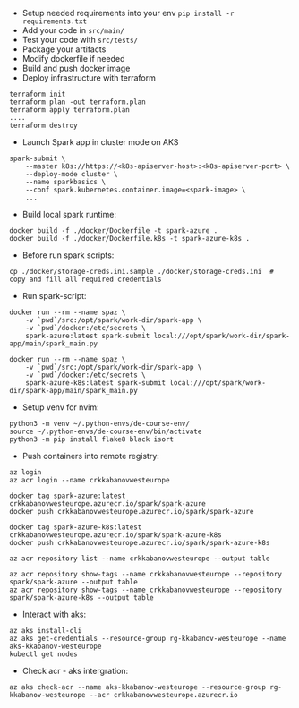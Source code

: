 * Setup needed requirements into your env `pip install -r requirements.txt`
* Add your code in `src/main/`
* Test your code with `src/tests/`
* Package your artifacts
* Modify dockerfile if needed
* Build and push docker image
* Deploy infrastructure with terraform
```
terraform init
terraform plan -out terraform.plan
terraform apply terraform.plan
....
terraform destroy
```
* Launch Spark app in cluster mode on AKS
```
spark-submit \
    --master k8s://https://<k8s-apiserver-host>:<k8s-apiserver-port> \
    --deploy-mode cluster \
    --name sparkbasics \
    --conf spark.kubernetes.container.image=<spark-image> \
    ...
```
* Build local spark runtime:
```
docker build -f ./docker/Dockerfile -t spark-azure .
docker build -f ./docker/Dockerfile.k8s -t spark-azure-k8s .
```
* Before run spark scripts:
```
cp ./docker/storage-creds.ini.sample ./docker/storage-creds.ini  # copy and fill all required credentials
```
* Run spark-script:
```
docker run --rm --name spaz \
    -v `pwd`/src:/opt/spark/work-dir/spark-app \
    -v `pwd`/docker:/etc/secrets \
    spark-azure:latest spark-submit local:///opt/spark/work-dir/spark-app/main/spark_main.py

docker run --rm --name spaz \
    -v `pwd`/src:/opt/spark/work-dir/spark-app \
    -v `pwd`/docker:/etc/secrets \
    spark-azure-k8s:latest spark-submit local:///opt/spark/work-dir/spark-app/main/spark_main.py
```
* Setup venv for nvim:
```
python3 -m venv ~/.python-envs/de-course-env/
source ~/.python-envs/de-course-env/bin/activate
python3 -m pip install flake8 black isort
```
* Push containers into remote registry:
```
az login
az acr login --name crkkabanovwesteurope

docker tag spark-azure:latest crkkabanovwesteurope.azurecr.io/spark/spark-azure
docker push crkkabanovwesteurope.azurecr.io/spark/spark-azure

docker tag spark-azure-k8s:latest crkkabanovwesteurope.azurecr.io/spark/spark-azure-k8s
docker push crkkabanovwesteurope.azurecr.io/spark/spark-azure-k8s

az acr repository list --name crkkabanovwesteurope --output table

az acr repository show-tags --name crkkabanovwesteurope --repository spark/spark-azure --output table
az acr repository show-tags --name crkkabanovwesteurope --repository spark/spark-azure-k8s --output table

```
* Interact with aks:
```
az aks install-cli
az aks get-credentials --resource-group rg-kkabanov-westeurope --name aks-kkabanov-westeurope
kubectl get nodes
```
* Check acr - aks intergration:
```
az aks check-acr --name aks-kkabanov-westeurope --resource-group rg-kkabanov-westeurope --acr crkkabanovwesteurope.azurecr.io
```
